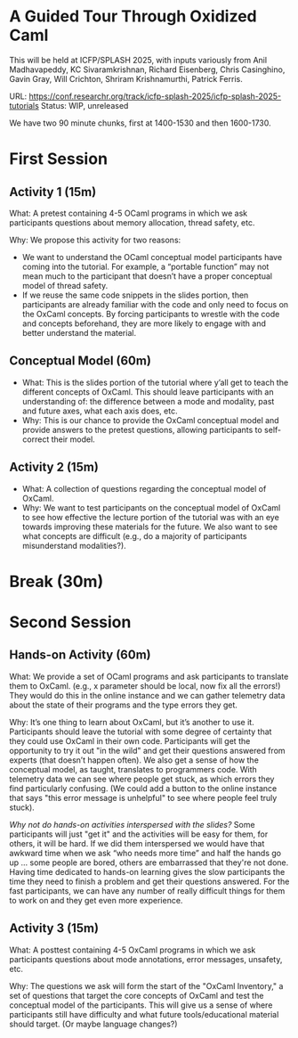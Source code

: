 # A Guided Tour Through Oxidized Caml

This will be held at ICFP/SPLASH 2025, with inputs variously from Anil
Madhavapeddy, KC Sivaramkrishnan, Richard Eisenberg, Chris Casinghino, Gavin
Gray, Will Crichton, Shriram Krishnamurthi, Patrick Ferris.

URL: https://conf.researchr.org/track/icfp-splash-2025/icfp-splash-2025-tutorials
Status: WIP, unreleased

We have two 90 minute chunks, first at 1400-1530 and then 1600-1730.

# First Session

## Activity 1 (15m)

What: A pretest containing 4-5 OCaml programs in which we ask participants
questions about memory allocation, thread safety, etc.

Why: We propose this activity for two reasons:
- We want to understand the OCaml conceptual model participants have coming
  into the tutorial. For example, a “portable function” may not mean much to
  the participant that doesn’t have a proper conceptual model of thread safety.
- If we reuse the same code snippets in the slides portion, then participants
  are already familiar with the code and only need to focus on the OxCaml
  concepts. By forcing participants to wrestle with the code and concepts
  beforehand, they are more likely to engage with and better understand the
  material.

## Conceptual Model (60m)

- What: This is the slides portion of the tutorial where y’all get to teach the
  different concepts of OxCaml. This should leave participants with an
  understanding of: the difference between a mode and modality, past and future
  axes, what each axis does, etc.
- Why: This is our chance to provide the OxCaml conceptual model and provide
  answers to the pretest questions, allowing participants to self-correct their
  model.

## Activity 2 (15m)

- What: A collection of questions regarding the conceptual model of OxCaml.
- Why: We want to test participants on the conceptual model of OxCaml to see
  how effective the lecture portion of the tutorial was with an eye towards
  improving these materials for the future. We also want to see what concepts are
  difficult (e.g., do a majority of participants misunderstand modalities?).

# Break (30m)

# Second Session

## Hands-on Activity (60m)

What: We provide a set of OCaml programs and ask participants to translate them
to OxCaml. (e.g., x parameter should be local, now fix all the errors!) They
would do this in the online instance and we can gather telemetry data about the
state of their programs and the type errors they get.

Why: It’s one thing to learn about OxCaml, but it’s another to use it.
Participants should leave the tutorial with some degree of certainty that they
could use OxCaml in their own code. Participants will get the opportunity to
try it out "in the wild" and get their questions answered from experts (that
doesn’t happen often). We also get a sense of how the conceptual model, as
taught, translates to programmers code.  With telemetry data we can see where
people get stuck, as which errors they find particularly confusing. (We could
add a button to the online instance that says "this error message is unhelpful"
to see where people feel truly stuck).

*Why not do hands-on activities interspersed with the slides?*  Some participants
will just "get it" and the activities will be easy for them, for others, it
will be hard. If we did them interspersed we would have that awkward time when
we ask “who needs more time” and half the hands go up … some people are bored,
others are embarrassed that they're not done. Having time dedicated to hands-on
learning gives the slow participants the time they need to finish a problem and
get their questions answered. For the fast participants, we can have any number
of really difficult things for them to work on and they get even more
experience.

## Activity 3 (15m)

What: A posttest containing 4-5 OxCaml programs in which we ask participants
questions about mode annotations, error messages, unsafety, etc.

Why: The questions we ask will form the start of the "OxCaml Inventory," a set
of questions that target the core concepts of OxCaml and test the conceptual
model of the participants. This will give us a sense of where participants
still have difficulty and what future tools/educational material should target.
(Or maybe language changes?)
